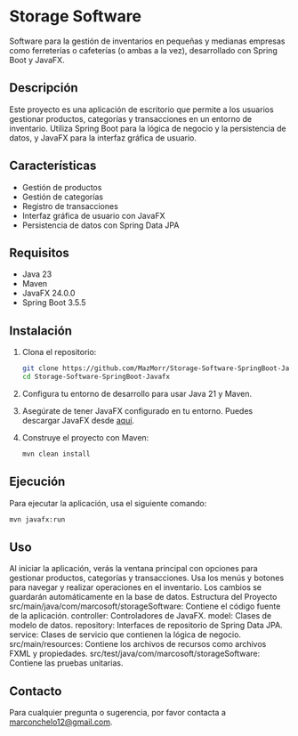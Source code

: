 # Storage Software

Software para la gestión de inventarios en pequeñas y medianas empresas como ferreterías o cafeterías (o ambas a la vez), desarrollado con Spring Boot y JavaFX.

## Descripción

Este proyecto es una aplicación de escritorio que permite a los usuarios gestionar productos, categorías y transacciones en un entorno de inventario. Utiliza Spring Boot para la lógica de negocio y la persistencia de datos, y JavaFX para la interfaz gráfica de usuario.

## Características

- Gestión de productos
- Gestión de categorías
- Registro de transacciones
- Interfaz gráfica de usuario con JavaFX
- Persistencia de datos con Spring Data JPA

## Requisitos

- Java 23
- Maven
- JavaFX 24.0.0
- Spring Boot 3.5.5

## Instalación

1. Clona el repositorio:

    ```bash
    git clone https://github.com/MazMorr/Storage-Software-SpringBoot-Javafx.git
    cd Storage-Software-SpringBoot-Javafx
    ```

2. Configura tu entorno de desarrollo para usar Java 21 y Maven.

3. Asegúrate de tener JavaFX configurado en tu entorno. Puedes descargar JavaFX desde [aquí](https://gluonhq.com/products/javafx/).

4. Construye el proyecto con Maven:

    ```bash
    mvn clean install
    ```

## Ejecución

Para ejecutar la aplicación, usa el siguiente comando:

```bash
mvn javafx:run
```
## Uso
Al iniciar la aplicación, verás la ventana principal con opciones para gestionar productos, categorías y transacciones.
Usa los menús y botones para navegar y realizar operaciones en el inventario.
Los cambios se guardarán automáticamente en la base de datos.
Estructura del Proyecto
src/main/java/com/marcosoft/storageSoftware: Contiene el código fuente de la aplicación.
controller: Controladores de JavaFX.
model: Clases de modelo de datos.
repository: Interfaces de repositorio de Spring Data JPA.
service: Clases de servicio que contienen la lógica de negocio.
src/main/resources: Contiene los archivos de recursos como archivos FXML y propiedades.
src/test/java/com/marcosoft/storageSoftware: Contiene las pruebas unitarias.

## Contacto
Para cualquier pregunta o sugerencia, por favor contacta a marconchelo12@gmail.com.

